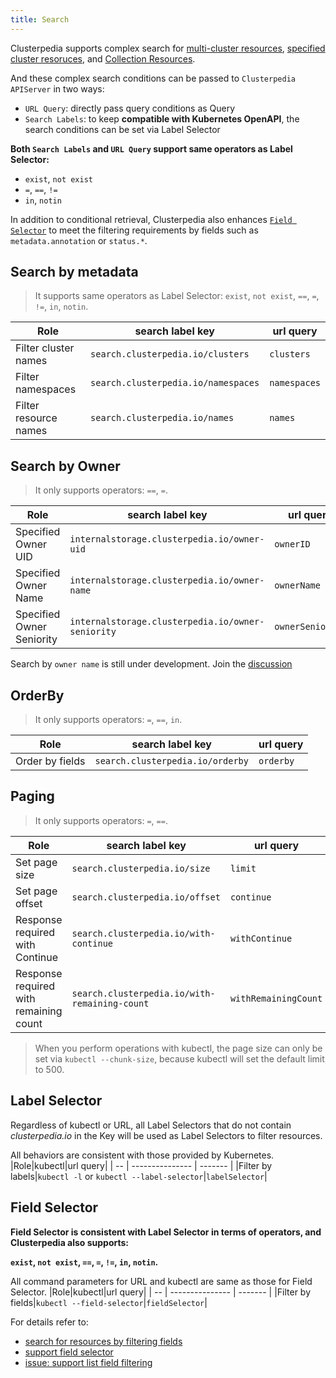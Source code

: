 ```yaml
---
title: Search
---
```


Clusterpedia supports complex search for [multi-cluster resources](multi-cluster), [specified cluster resoruces](specified-cluster), and [Collection Resources](collection-resource). 

And these complex search conditions can be passed to `Clusterpedia APIServer` in two ways:
* `URL Query`: directly pass query conditions as Query
* `Search Labels`: to keep **compatible with Kubernetes OpenAPI**, the search conditions can be set via Label Selector

**Both `Search Labels` and `URL Query` support same operators as Label Selector:**
* `exist`, `not exist`
* `=`, `==`, `!=`
* `in`, `notin`

In addition to conditional retrieval, Clusterpedia also enhances [`Field Selector`](#field-selector) to meet the filtering requirements by fields such as `metadata.annotation` or `status.*`.
## Search by metadata
> It supports same operators as Label Selector: `exist`, `not exist`, `==`, `=`, `!=`, `in`, `notin`.

|Role| search label key|url query|
| -- | --------------- | ------- |
|Filter cluster names|`search.clusterpedia.io/clusters`|`clusters`|
|Filter namespaces|`search.clusterpedia.io/namespaces`|`namespaces`|
|Filter resource names|`search.clusterpedia.io/names`|`names`|

## Search by Owner
> It only supports operators: `==`, `=`.

|Role| search label key|url query|
| -- | --------------- | ------- |
|Specified Owner UID|`internalstorage.clusterpedia.io/owner-uid`|`ownerID`|
|Specified Owner Name|`internalstorage.clusterpedia.io/owner-name`|`ownerName`|
|Specified Owner Seniority|`internalstorage.clusterpedia.io/owner-seniority`|`ownerSeniority`|

Search by `owner name` is still under development. Join the [discussion](https://github.com/clusterpedia-io/clusterpedia/issues/49)

## OrderBy
> It only supports operators: `=`, `==`, `in`.

|Role| search label key|url query|
| -- | --------------- | ------- |
|Order by fields|`search.clusterpedia.io/orderby`|`orderby`|

## Paging
> It only supports operators: `=`, `==`.

|Role| search label key|url query|
| -- | --------------- | ------- |
|Set page size|`search.clusterpedia.io/size`|`limit`|
|Set page offset|`search.clusterpedia.io/offset`|`continue`|
|Response required with Continue|`search.clusterpedia.io/with-continue`|`withContinue`
|Response required with remaining count|`search.clusterpedia.io/with-remaining-count`|`withRemainingCount`

> When you perform operations with kubectl, the page size can only be set via `kubectl --chunk-size`, because kubectl will set the default limit to 500.

## Label Selector
Regardless of kubectl or URL, all Label Selectors that do not contain *clusterpedia.io* in the Key will be used as Label Selectors to filter resources.  

All behaviors are consistent with those provided by Kubernetes.
|Role|kubectl|url query|
| -- | --------------- | ------- |
|Filter by labels|`kubectl -l` or `kubectl --label-selector`|`labelSelector`|

## Field Selector
**Field Selector is consistent with Label Selector in terms of operators, and Clusterpedia also supports:** 

**`exist`, `not exist`, `==`, `=`, `!=`, `in`, `notin`.**

All command parameters for URL and kubectl are same as those for Field Selector.
|Role|kubectl|url query|
| -- | --------------- | ------- |
|Filter by fields|`kubectl --field-selector`|`fieldSelector`|

For details refer to:
* [search for resources by filtering fields](./multi-cluster#field-selector)
* [support field selector](https://github.com/clusterpedia-io/clusterpedia/pull/36) 
* [issue: support list field filtering](https://github.com/clusterpedia-io/clusterpedia/issues/48)

